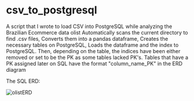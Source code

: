 # csv_to_postgresql
A script that I wrote to load CSV into PostgreSQL while analyzing the Brazilian Ecommerce data olist
Automatically scans the current directory to find .csv files,
Converts them into a pandas dataframe,
Creates the necessary tables on PostgreSQL,
Loads the dataframe and the index to PostgreSQL. Then, depending on the table, the indices have been either removed or set to be the PK as some tables lacked PK's.
Tables that have a PK assigned later on SQL have the format "column_name_PK" in the ERD diagram

The SQL ERD:

![olistERD](https://github.com/seyf97/csv_to_postgresql/assets/111386377/eb2c17eb-e27a-4321-b8d7-0e9947b9c2f8)
